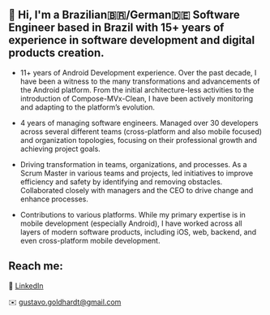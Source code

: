 ## 👋 Hi, I'm a Brazilian🇧🇷/German🇩🇪 **Software Engineer** based in Brazil with 15+ years of experience in software development and digital products creation.

- 11+ years of Android Development experience. Over the past decade, I have been a witness to the many transformations and advancements of the Android platform. From the initial architecture-less activities to the introduction of Compose-MVx-Clean, I have been actively monitoring and adapting to the platform’s evolution.

- 4 years of managing software engineers. Managed over 30 developers across several different teams (cross-platform and also mobile focused) and organization topologies, focusing on their professional growth and achieving project goals.

- Driving transformation in teams, organizations, and processes. As a Scrum Master in various teams and projects, led initiatives to improve efficiency and safety by identifying and removing obstacles. Collaborated closely with managers and the CEO to drive change and enhance processes.

- Contributions to various platforms. While my primary expertise is in mobile development (especially Android), I have worked across all layers of modern software products, including iOS, web, backend, and even cross-platform mobile development.

Reach me:
-------------
💼 [LinkedIn](https://www.linkedin.com/in/goldhardt/)

✉️ [gustavo.goldhardt@gmail.com](mailto:gustavo.goldhardt@gmail.com)
